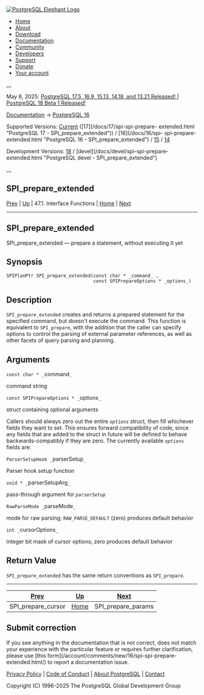 [ ![PostgreSQL Elephant Logo](/media/img/about/press/elephant.png) ](/)

  * [Home](/ "Home")
  * [About](/about/ "About")
  * [Download](/download/ "Download")
  * [Documentation](/docs/ "Documentation")
  * [Community](/community/ "Community")
  * [Developers](/developer/ "Developers")
  * [Support](/support/ "Support")
  * [Donate](/about/donate/ "Donate")
  * [Your account](/account/ "Your account")

__

May 8, 2025: [ PostgreSQL 17.5, 16.9, 15.13, 14.18, and 13.21 Released! ](/about/news/postgresql-175-169-1513-1418-and-1321-released-3072/) | [ PostgreSQL 18 Beta 1 Released! ](/about/news/postgresql-18-beta-1-released-3070/)

[Documentation](/docs/ "Documentation") -> [PostgreSQL
16](/docs/16/index.html)

Supported Versions: [Current](/docs/current/spi-spi-prepare-extended.html
"PostgreSQL 17 - SPI_prepare_extended") ([17](/docs/17/spi-spi-prepare-
extended.html "PostgreSQL 17 - SPI_prepare_extended")) / [16](/docs/16/spi-
spi-prepare-extended.html "PostgreSQL 16 - SPI_prepare_extended") /
[15](/docs/15/spi-spi-prepare-extended.html "PostgreSQL 15 -
SPI_prepare_extended") / [14](/docs/14/spi-spi-prepare-extended.html
"PostgreSQL 14 - SPI_prepare_extended")

Development Versions: [18](/docs/18/spi-spi-prepare-extended.html "PostgreSQL
18 - SPI_prepare_extended") / [devel](/docs/devel/spi-spi-prepare-
extended.html "PostgreSQL devel - SPI_prepare_extended")

__

SPI_prepare_extended  
---  
[Prev](spi-spi-prepare-cursor.html "SPI_prepare_cursor")  | [Up](spi-interface.html "47.1. Interface Functions") | 47.1. Interface Functions | [Home](index.html "PostgreSQL 16.9 Documentation") |  [Next](spi-spi-prepare-params.html "SPI_prepare_params")  
  
* * *

## SPI_prepare_extended

SPI_prepare_extended — prepare a statement, without executing it yet

## Synopsis

    
    
    SPIPlanPtr SPI_prepare_extended(const char * _command_ ,
                                    const SPIPrepareOptions * _options_)
    

## Description

`SPI_prepare_extended` creates and returns a prepared statement for the
specified command, but doesn't execute the command. This function is
equivalent to `SPI_prepare`, with the addition that the caller can specify
options to control the parsing of external parameter references, as well as
other facets of query parsing and planning.

## Arguments

`const char * _`command`_`

    

command string

`const SPIPrepareOptions * _`options`_`

    

struct containing optional arguments

Callers should always zero out the entire _`options`_ struct, then fill
whichever fields they want to set. This ensures forward compatibility of code,
since any fields that are added to the struct in future will be defined to
behave backwards-compatibly if they are zero. The currently available
_`options`_ fields are:

`ParserSetupHook _`parserSetup`_`

    

Parser hook setup function

`void * _`parserSetupArg`_`

    

pass-through argument for _`parserSetup`_

`RawParseMode _`parseMode`_`

    

mode for raw parsing; `RAW_PARSE_DEFAULT` (zero) produces default behavior

`int _`cursorOptions`_`

    

integer bit mask of cursor options; zero produces default behavior

## Return Value

`SPI_prepare_extended` has the same return conventions as `SPI_prepare`.

* * *

[Prev](spi-spi-prepare-cursor.html "SPI_prepare_cursor")  | [Up](spi-interface.html "47.1. Interface Functions") |  [Next](spi-spi-prepare-params.html "SPI_prepare_params")  
---|---|---  
SPI_prepare_cursor  | [Home](index.html "PostgreSQL 16.9 Documentation") |  SPI_prepare_params  
  
## Submit correction

If you see anything in the documentation that is not correct, does not match
your experience with the particular feature or requires further clarification,
please use [this form](/account/comments/new/16/spi-spi-prepare-
extended.html/) to report a documentation issue.

[Privacy Policy](/about/privacypolicy) | [Code of Conduct](/about/policies/coc/) | [About PostgreSQL](/about/) | [Contact](/about/contact/)  

Copyright (C) 1996-2025 The PostgreSQL Global Development Group

